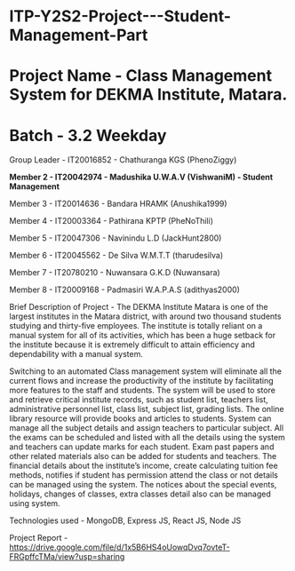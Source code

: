 # ITP-Y2S2-Project---Student-Management-Part
# Project Name - Class Management System for DEKMA Institute, Matara.
# Batch - 3.2 Weekday

Group Leader - IT20016852 - Chathuranga KGS (PhenoZiggy)

**Member 2 - IT20042974 - Madushika U.W.A.V (VishwaniM) - Student Management**

Member 3 - IT20014636 - Bandara HRAMK (Anushika1999)

Member 4 - IT20003364 - Pathirana KPTP (PheNoThili)

Member 5 - IT20047306 - Navinindu L.D (JackHunt2800)

Member 6 - IT20045562 - De Silva W.M.T.T (tharudesilva)

Member 7 - IT20780210 - Nuwansara G.K.D (Nuwansara)

Member 8 - IT20009168 - Padmasiri W.A.P.A.S (adithyas2000)

Brief Description of Project - The DEKMA Institute Matara is one of the largest institutes in the Matara district, with around two thousand students studying and thirty-five employees. The institute is totally reliant on a manual system for all of its activities, which has been a huge setback for the institute because it is extremely difficult to attain efficiency and dependability with a manual system.

Switching to an automated Class management system will eliminate all the current flows and increase the productivity of the institute by facilitating more features to the staff and students. The system will be used to store and retrieve critical institute records, such as student list, teachers list, administrative personnel list, class list, subject list, grading lists. The online library resource will provide books and articles to students. System can manage all the subject details and assign teachers to particular subject. All the exams can be scheduled and listed with all the details using the system and teachers can update marks for each student. Exam past papers and other related materials also can be added for students and teachers. The financial details about the institute’s income, create calculating tuition fee methods, notifies if student has permission attend the class or not details can be managed using the system. The notices about the special events, holidays, changes of classes, extra classes detail also can be managed using system.

Technologies used - MongoDB, Express JS, React JS, Node JS

Project Report - https://drive.google.com/file/d/1x5B6HS4oUowqDvq7ovteT-FRGpffcTMa/view?usp=sharing
